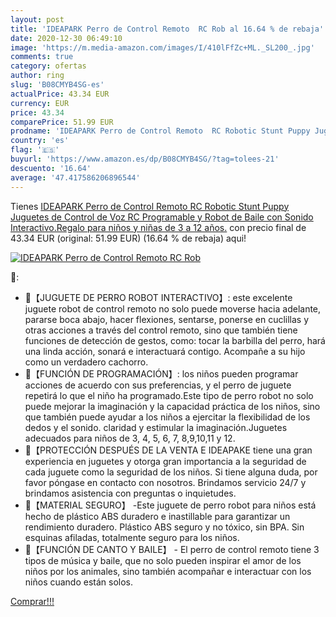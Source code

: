 ```yaml
---
layout: post
title: 'IDEAPARK Perro de Control Remoto  RC Rob al 16.64 % de rebaja'
date: 2020-12-30 06:49:10
image: 'https://m.media-amazon.com/images/I/410lFfZc+ML._SL200_.jpg'
comments: true
category: ofertas
author: ring
slug: 'B08CMYB4SG-es'
actualPrice: 43.34 EUR
currency: EUR
price: 43.34
comparePrice: 51.99 EUR
prodname: 'IDEAPARK Perro de Control Remoto  RC Robotic Stunt Puppy Juguetes de Control de Voz  RC Programable y Robot de Baile con Sonido Interactivo.Regalo para niños y niñas de 3 a 12 años.'
country: 'es'
flag: '🇪🇸'
buyurl: 'https://www.amazon.es/dp/B08CMYB4SG/?tag=tolees-21'
descuento: '16.64'
average: '47.417586206896544'
---
```


Tienes [IDEAPARK Perro de Control Remoto  RC Robotic Stunt Puppy Juguetes de Control de Voz  RC Programable y Robot de Baile con Sonido Interactivo.Regalo para niños y niñas de 3 a 12 años.](https://www.amazon.es/dp/B08CMYB4SG/?tag=tolees-21) con precio final de  43.34 EUR (original: 51.99 EUR) (16.64 %  de rebaja) aqui!

[![IDEAPARK Perro de Control Remoto  RC Rob](https://m.media-amazon.com/images/I/410lFfZc+ML._SL200_.jpg)](https://www.amazon.es/dp/B08CMYB4SG/?tag=tolees-21)

🔎:

- 🐶【JUGUETE DE PERRO ROBOT INTERACTIVO】: este excelente juguete robot de control remoto no solo puede moverse hacia adelante, pararse boca abajo, hacer flexiones, sentarse, ponerse en cuclillas y otras acciones a través del control remoto, sino que también tiene funciones de detección de gestos, como: tocar la barbilla del perro, hará una linda acción, sonará e interactuará contigo. Acompañe a su hijo como un verdadero cachorro.
- 🐾【FUNCIÓN DE PROGRAMACIÓN】: los niños pueden programar acciones de acuerdo con sus preferencias, y el perro de juguete repetirá lo que el niño ha programado.Este tipo de perro robot no solo puede mejorar la imaginación y la capacidad práctica de los niños, sino que también puede ayudar a los niños a ejercitar la flexibilidad de los dedos y el sonido. claridad y estimular la imaginación.Juguetes adecuados para niños de 3, 4, 5, 6, 7, 8,9,10,11 y 12.
- 🐩【PROTECCIÓN DESPUÉS DE LA VENTA E IDEAPAKE tiene una gran experiencia en juguetes y otorga gran importancia a la seguridad de cada juguete como la seguridad de los niños. Si tiene alguna duda, por favor póngase en contacto con nosotros. Brindamos servicio 24/7 y brindamos asistencia con preguntas o inquietudes.
- 🐾【MATERIAL SEGURO】 -Este juguete de perro robot para niños está hecho de plástico ABS duradero e inastillable para garantizar un rendimiento duradero. Plástico ABS seguro y no tóxico, sin BPA. Sin esquinas afiladas, totalmente seguro para los niños.
- 🐩【FUNCIÓN DE CANTO Y BAILE】 - El perro de control remoto tiene 3 tipos de música y baile, que no solo pueden inspirar el amor de los niños por los animales, sino también acompañar e interactuar con los niños cuando están solos.

[Comprar!!!](https://www.amazon.es/dp/B08CMYB4SG/?tag=tolees-21)
